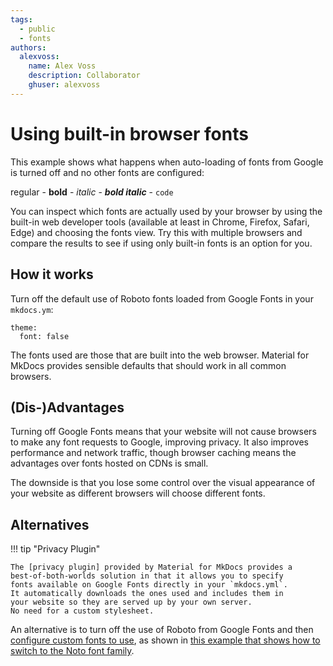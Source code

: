 ```yaml
---
tags:
  - public
  - fonts
authors:
  alexvoss:
    name: Alex Voss
    description: Collaborator
    ghuser: alexvoss
---
```


# Using built-in browser fonts

This example shows what happens when auto-loading of fonts from Google
is turned off and no other fonts are configured:

regular - __bold__ - *italic* - __*bold italic*__ - `code`

You can inspect which fonts are actually used by your browser by using
the built-in web developer tools (available at least in Chrome, Firefox,
Safari, Edge) and choosing the fonts view. Try this with multiple
browsers and compare the results to see if using only built-in fonts
is an option for you.

## How it works

Turn off the default use of Roboto fonts loaded from Google Fonts in
your `mkdocs.ym`:

```
theme:
  font: false
```

The fonts used are those that are built into the web browser.
Material for MkDocs provides sensible defaults that should work in all
common browsers. 

## (Dis-)Advantages

Turning off Google Fonts means that your website will not cause
browsers to make any font requests to Google, improving privacy.
It also improves performance and network traffic, though browser
caching means the advantages over fonts hosted on CDNs is small.

The downside is that you lose some control over the visual appearance
of your website as different browsers will choose different fonts.

## Alternatives

!!! tip "Privacy Plugin"

    The [privacy plugin] provided by Material for MkDocs provides a
    best-of-both-worlds solution in that it allows you to specify
    fonts available on Google Fonts directly in your `mkdocs.yml`.
    It automatically downloads the ones used and includes them in 
    your website so they are served up by your own server. 
    No need for a custom stylesheet.

An alternative is to turn off the use of Roboto from Google Fonts and
then [configure custom fonts to use], as shown in [this example that shows
how to switch to the Noto font family].

[privacy plugin]: https://squidfunk.github.io/mkdocs-material/plugins/privacy/
[configure custom fonts to use]: https://squidfunk.github.io/mkdocs-material/setup/changing-the-fonts/#additional-fonts
[this example that shows how to switch to the Noto font family]: ../fonts-custom
